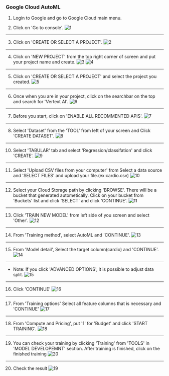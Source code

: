 ### Google Cloud AutoML 
1. Login to Google and go to Google Cloud main menu. 

2. Click on 'Go to console'. 
![1](https://github.com/knu-plml/automl-medical/assets/89115326/9dde30f1-6a34-4b5a-9c37-ab69445e6fad)
---
3. Click on 'CREATE OR SELECT A PROJECT'.
![2](https://github.com/knu-plml/automl-medical/assets/89115326/648b12b9-0d01-4e5d-9ec9-0bad0c3f976d)
---
4. Click on 'NEW PROJECT' from the top right corner of screen and put your project name and create.
![3](https://github.com/knu-plml/automl-medical/assets/89115326/c0936f87-9757-41d6-9b6f-ad96b38d1584)
![4](https://github.com/knu-plml/automl-medical/assets/89115326/8a7dd317-2682-476c-8c3e-cd491c03eddc)
---
5. Click on 'CREATE OR SELECT A PROJECT' and select the project you created.
![5](https://github.com/knu-plml/automl-medical/assets/89115326/b099aa0c-8f34-4075-be08-3af61d17aba1)
---
6. Once when you are in your project, click on the searchbar on the top and search for 'Vertext AI'.
![6](https://github.com/knu-plml/automl-medical/assets/89115326/9301e615-2771-4ebd-9860-53da9356bcd7) 
---
7. Before you start, click on 'ENABLE ALL RECOMMENTED APIS'.
![7](https://github.com/knu-plml/automl-medical/assets/89115326/f2685b36-45f5-47ec-884e-9ef952674465)
---
8. Select 'Dataset' from the 'TOOL' from left of your screen and Click 'CREATE DATASET'.
![8](https://github.com/knu-plml/automl-medical/assets/89115326/25db82f7-c75b-43b3-a582-f19d62301208)
---
10. Select 'TABULAR' tab and select 'Regression/classifation' and click 'CREATE'.
![9](https://github.com/knu-plml/automl-medical/assets/89115326/18075a1c-6715-4b17-8d8d-dd8449d57321)
---
11. Select 'Upload CSV files from your computer' from Select a data source and 'SELECT FILES' and upload your file.(ex:cardio.csv)
![10](https://github.com/knu-plml/automl-medical/assets/89115326/823dae4f-f394-42b9-a742-9c06d5e6a6be)
---
12. Select your Cloud Storage path by clicking 'BROWSE'. There will be a bucket that generated autometically. Click on your bucket from 'Buckets' list and click 'SELECT' and click 'CONTINUE'.
![11](https://github.com/knu-plml/automl-medical/assets/89115326/63842c1b-e47d-4a17-aff8-032525cf0cf1)
---
13. Click 'TRAIN NEW MODEL' from left side of you screen and select 'Other'.
![12](https://github.com/knu-plml/automl-medical/assets/89115326/a6814c82-ce8b-420d-b36b-eb6ca2039a19)
---
14. From 'Training method', select AutoML and 'CONTINUE'.
![13](https://github.com/knu-plml/automl-medical/assets/89115326/10e3fa70-4cde-482a-aeb8-268219707db7)
---
15. From 'Model detail', Select the target column(cardio) and 'CONTINUE'.
![14](https://github.com/knu-plml/automl-medical/assets/89115326/168dcc7c-308f-44d2-8a20-4f281b88c013)
---
* Note: If you click 'ADVANCED OPTIONS', it is possible to adjust data split.
![15](https://github.com/knu-plml/automl-medical/assets/89115326/b4fffc08-2fb1-4d50-a81b-69594dc6f3a5)
---
16. Click 'CONTINUE'
![16](https://github.com/knu-plml/automl-medical/assets/89115326/2f9b27f5-862b-47c7-b8bf-0c908e5b49f6)
---
17. From 'Training options' Select all feature columns that is necessary and 'CONTINUE'
![17](https://github.com/knu-plml/automl-medical/assets/89115326/c1faa0b7-1f11-416f-b772-426e7f059d32)
---
18. From 'Compute and Pricing', put '1' for 'Budget' and click 'START TRAINING'.
![18](https://github.com/knu-plml/automl-medical/assets/89115326/ab6f5421-6039-4089-8bf5-4c9c9352a7d1)
---
19. You can check your training by clicking 'Training' from 'TOOLS' in 'MODEL DEVELOPEMNT' section. After training is finished, click on the finished training
![20](https://github.com/knu-plml/automl-medical/assets/89115326/1103f4b1-2b6c-4825-9871-a00173cfd60b)
---
20. Check the result
![19](https://github.com/knu-plml/automl-medical/assets/89115326/abb65612-60b3-4efb-b2c8-5ffb578503b4)
